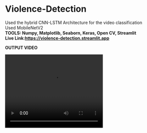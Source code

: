 # Violence-Detection
Used the hybrid CNN-LSTM Architecture for the video classification<br>
Used MobileNetV2 <br>
<b>TOOLS:<b> Numpy, Matplotlib, Seaborn, Keras, Open CV, Streamlit
<br>Live Link:https://violence-detection.streamlit.app

OUTPUT VIDEO <br>

<video width="320" height="240" controls>
  <source src="https://github.com/user-attachments/assets/dbb961e1-55ec-4dd6-99b5-eee400abf82e" type="video/mp4">
  Your browser does not support the video tag.
</video>





